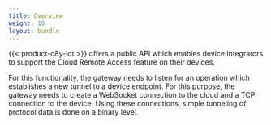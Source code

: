 ```yaml
---
title: Overview
weight: 10
layout: bundle
---
```


{{< product-c8y-iot >}} offers a public API which enables device integrators to support the Cloud Remote Access feature on their devices. 

For this functionality, the gateway needs to listen for an operation which establishes a new tunnel to a device endpoint. For this purpose, the gateway needs to create a WebSocket connection to the cloud and a TCP connection to the device. Using these connections, simple tunneling of protocol data is done on a binary level.
